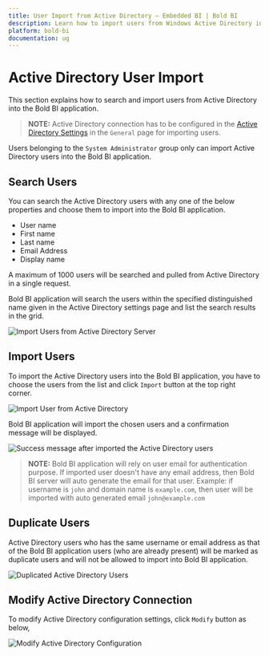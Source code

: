 ```yaml
---
title: User Import from Active Directory – Embedded BI | Bold BI
description: Learn how to import users from Windows Active Directory in Bold BI Embedded. Also know how to modify existing Windows Active Directory connection.
platform: bold-bi
documentation: ug
---
```


# Active Directory User Import

This section explains how to search and import users from Active Directory into the Bold BI application.

> **NOTE:**  Active Directory connection has to be configured in the [Active Directory Settings](/embedded-bi/site-administration/active-directory/active-directory/) in the `General` page for importing users.

Users belonging to the `System Administrator` group only can import Active Directory users into the Bold BI application.

## Search Users

You can search the Active Directory users with any one of the below properties and choose them to import into the Bold BI application. 

* User name
* First name
* Last name
* Email Address
* Display name

A maximum of 1000 users will be searched and pulled from Active Directory in a single request. 

Bold BI application will search the users within the specified distinguished name given in the Active Directory settings page and list the search results in the grid.

![Import Users from Active Directory Server](/bold-bi-docs/static/assets/embedded/managing-resources/manage-users/images/Search-Active-Directory-User.png)

## Import Users

To import the Active Directory users into the Bold BI application, you have to choose the users from the list and click `Import` button at the top right corner.

![Import User from Active Directory](/bold-bi-docs/static/assets/embedded/managing-resources/manage-users/images/import-user-from-active-directory.png)

Bold BI application will import the chosen users and a confirmation message will be displayed.

![Success message after imported the Active Directory users](/bold-bi-docs/static/assets/embedded/managing-resources/manage-users/images/Active-Directory-User-imported.png#width=60%)

> **NOTE:**  Bold BI application will rely on user email for authentication purpose. If imported user doesn't have any email address, then Bold BI server will auto generate the email for that user. Example: if username is `john` and domain name is `example.com`, then user will be imported with auto generated email `john@example.com`

## Duplicate Users

Active Directory users who has the same username or email address as that of the Bold BI application users (who are already present) will be marked as duplicate users and will not be allowed to import into Bold BI application. 

![Duplicated Active Directory Users](/bold-bi-docs/static/assets/embedded/managing-resources/manage-users/images/Duplicated-Active-Directory-Users.png#width=60%)

## Modify Active Directory Connection

To modify Active Directory configuration settings, click `Modify` button as below,

![Modify Active Directory Configuration](/bold-bi-docs/static/assets/embedded/managing-resources/manage-users/images/Modify-Active-Directory-Configuration.png)
